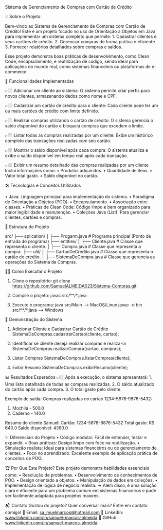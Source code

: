 Sistema de Gerenciamento de Compras com Cartão de Crédito

💡 Sobre o Projeto

Bem-vindo ao Sistema de Gerenciamento de Compras com Cartão de Crédito!
Este é um projeto focado no uso de Orientação a Objetos em Java para implementar um sistema completo que permite:
	1.	Cadastrar clientes e seus cartões de crédito.
	2.	Gerenciar compras de forma prática e eficiente.
	3.	Fornecer relatórios detalhados sobre compras e saldos.

 Esse projeto demonstra boas práticas de desenvolvimento, como Clean Code, encapsulamento, e reutilização de código,
 sendo ideal para aplicações do mundo real, como sistemas financeiros ou plataformas de e-commerce.

🚀 Funcionalidades Implementadas

👉🏼	Adicionar um cliente ao sistema:
    O sistema permite criar perfis para novos clientes, armazenando dados como nome e CPF.
    
👉🏼	Cadastrar um cartão de crédito para o cliente:
    Cada cliente pode ter um ou mais cartões de crédito com limite definido.
    
👉🏼	Realizar compras utilizando o cartão de crédito:
    O sistema gerencia o saldo disponível do cartão e bloqueia compras que excedem o limite.
    
👉🏼	Listar todas as compras realizadas por um cliente:
    Exibe um histórico completo das transações realizadas com seu cartão.
    
👉🏼	Mostrar o saldo disponível após cada compra:
    O sistema atualiza e exibe o saldo disponível em tempo real após cada transação.

👉🏼 Exibir um resumo detalhado das compras realizadas por um cliente
    Inclui informações como:
	  •	Produtos adquiridos.
	  •	Quantidade de itens.
	  •	Valor total gasto.
	  •	Saldo disponível no cartão.

🛠️ Tecnologias e Conceitos Utilizados

  •	Java: Linguagem principal para implementação do sistema.
	•	Paradigma de Orientação a Objetos (POO):
	•	Encapsulamento.
  •	Associação entre classes.
	•	Práticas de Clean Code: Código limpo e bem organizado para maior legibilidade e manutenção.
  •	Coleções Java (List): Para gerenciar clientes, cartões e compras.

📂 Estrutura do Projeto

  src/
├── aplication/
│   ├── Progarm.java  # Programa principal (Ponto de entrada do programa)
├── entities/
│   ├── Cliente.java  # Classe que representa o cliente.
│   ├── Compra.java   # Classe que representa a compra.
├── util/
│   ├── CartaoDeCredito.java  # Classe que representa o cartão de crédito.
│   ├── SistemaDeCompra.java   # Classe que gerencia as operações do Sistema de Compras.

👩‍💻 Como Executar o Projeto

  1.	Clone o repositório:
    git clone https://github.com/SamuelALMEIDA023/Sistema-Compras.git

  2.	Compile o projeto:
    javac src/**/*.java

  3.  Execute o programa:
     java src/Main --> MacOS/Linux
     javac -d bin src/**/*.java  --> Windows

📝 Demonstração do Sistema

  1. Adicionar Cliente e Cadastrar Cartão de Crédito
    SistemaDeCompras.cadastrarCartao(cliente, cartao);

  2. Identificar se cliente deseja realizar compras e realiza-la
    SistemaDeCompras.realizarCompra(cartao, compras);

  3. Listar Compras
    SistemaDeCompras.listarCompras(cliente);

  5. Exibir Resumo
   SistemaDeCompras.exibirResumo(cliente);


 📊 Resultados Esperados
	👉🏼 Após a execução, o sistema apresentará:
	1.	Uma lista detalhada de todas as compras realizadas.
	2.	O saldo atualizado do cartão após cada compra.
	3.	O total gasto pelo cliente.

  Exemplo de saída:
   Compras realizadas no cartao 1234-5678-9876-5432: 
   1. Mochila - 500.0
   2. Caderno - 140.0

   Resumo do cliente Samuel:
   Cartão: 1234-5678-9876-5432
   Total gasto: R$ 640.0
   Saldo disponivel: 4360.0

✨ Diferenciais do Projeto
	•	Código modular: Fácil de entender, testar e expandir.
	•	Boas práticas: Design limpo com foco na reutilização.
	•	Simulação realista: Ideal para sistemas financeiros ou de gerenciamento de clientes.
	•	Foco no aprendizado: Excelente exemplo de aplicação prática de conceitos de POO.

🏆 Por Que Este Projeto?
   Este projeto demonstra habilidades essenciais como:
	•	Resolução de problemas.
  •	Desenvolvimento de conhecimentos de POO.
	•	Design orientado a objetos.
	•	Manipulação de dados em coleções.
	•	Implementação de lógica de negócio realista.
-> Além disso, é uma solução clara e eficiente para um problema comum em sistemas financeiros e pode ser facilmente adaptada para projetos maiores.

📬 Contato
Gostou do projeto? Quer conversar mais? Entre em contato comigo!
📧 Email: sa_muelmarcos@hotmail.com
💼 LinkedIn: www.linkedin.com/in/samuel-marcos-almeida
📂 GitHub: www.linkedin.com/in/samuel-marcos-almeida




  
 





 


    
